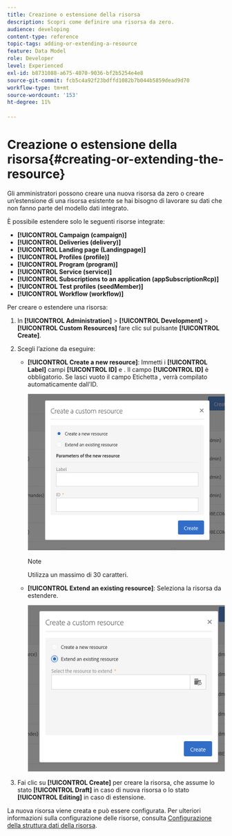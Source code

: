 ```yaml
---
title: Creazione o estensione della risorsa
description: Scopri come definire una risorsa da zero.
audience: developing
content-type: reference
topic-tags: adding-or-extending-a-resource
feature: Data Model
role: Developer
level: Experienced
exl-id: b8731088-a675-4070-9036-bf2b5254e4e8
source-git-commit: fcb5c4a92f23bdffd1082b7b044b5859dead9d70
workflow-type: tm+mt
source-wordcount: '153'
ht-degree: 11%

---
```


# Creazione o estensione della risorsa{#creating-or-extending-the-resource}

Gli amministratori possono creare una nuova risorsa da zero o creare un’estensione di una risorsa esistente se hai bisogno di lavorare su dati che non fanno parte del modello dati integrato.

È possibile estendere solo le seguenti risorse integrate:

* **[!UICONTROL Campaign (campaign)]**
* **[!UICONTROL Deliveries (delivery)]**
* **[!UICONTROL Landing page (Landingpage)]**
* **[!UICONTROL Profiles (profile)]**
* **[!UICONTROL Program (program)]**
* **[!UICONTROL Service (service)]**
* **[!UICONTROL Subscriptions to an application (appSubscriptionRcp)]**
* **[!UICONTROL Test profiles (seedMember)]**
* **[!UICONTROL Workflow (workflow)]**

Per creare o estendere una risorsa:

1. In **[!UICONTROL Administration]** > **[!UICONTROL Development]** > **[!UICONTROL Custom Resources]** fare clic sul pulsante **[!UICONTROL Create]**.
1. Scegli l’azione da eseguire:

   * **[!UICONTROL Create a new resource]**: Immetti i  **[!UICONTROL Label]** campi  **[!UICONTROL ID]** e . Il campo **[!UICONTROL ID]** è obbligatorio. Se lasci vuoto il campo Etichetta , verrà compilato automaticamente dall’ID.

      ![](assets/schema_extension_2.png)

      >[!NOTE]
      >
      >Utilizza un massimo di 30 caratteri.

   * **[!UICONTROL Extend an existing resource]**: Seleziona la risorsa da estendere.

      ![](assets/schema_extension_10.png)

1. Fai clic su **[!UICONTROL Create]** per creare la risorsa, che assume lo stato **[!UICONTROL Draft]** in caso di nuova risorsa o lo stato **[!UICONTROL Editing]** in caso di estensione.

La nuova risorsa viene creata e può essere configurata. Per ulteriori informazioni sulla configurazione delle risorse, consulta [Configurazione della struttura dati della risorsa](../../developing/using/configuring-the-resource-s-data-structure.md).

